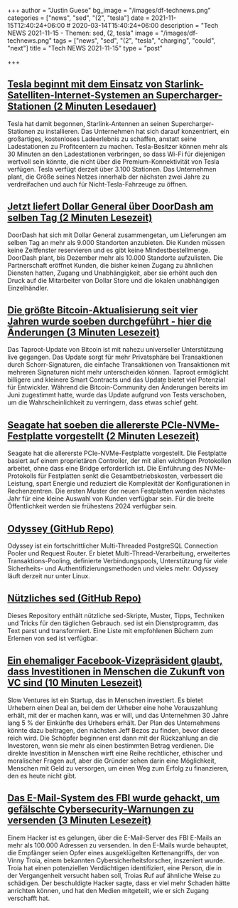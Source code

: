 +++
author = "Justin Guese"
bg_image = "/images/df-technews.png"
categories = ["news", "sed", "(2", "tesla"]
date = 2021-11-15T12:40:24+06:00 # 2020-03-14T15:40:24+06:00
description = "Tech NEWS 2021-11-15 - Themen: sed, (2, tesla"
image = "/images/df-technews.png"
tags = ["news", "sed", "(2", "tesla", "charging", "could", "next"]
title = "Tech NEWS 2021-11-15"
type = "post"

+++

## [Tesla beginnt mit dem Einsatz von Starlink-Satelliten-Internet-Systemen an Supercharger-Stationen (2 Minuten Lesedauer)](https://electrek.co/2021/11/14/tesla-starts-deploying-starlink-satellite-internet-systems-supercharger-stations/)

 Tesla hat damit begonnen, Starlink-Antennen an seinen Supercharger-Stationen zu installieren. Das Unternehmen hat sich darauf konzentriert, ein großartiges, kostenloses Ladeerlebnis zu schaffen, anstatt seine Ladestationen zu Profitcentern zu machen. Tesla-Besitzer können mehr als 30 Minuten an den Ladestationen verbringen, so dass Wi-Fi für diejenigen wertvoll sein könnte, die nicht über die Premium-Konnektivität von Tesla verfügen. Tesla verfügt derzeit über 3.100 Stationen. Das Unternehmen plant, die Größe seines Netzes innerhalb der nächsten zwei Jahre zu verdreifachen und auch für Nicht-Tesla-Fahrzeuge zu öffnen.

## [Jetzt liefert Dollar General über DoorDash am selben Tag (2 Minuten Lesezeit)](https://www.theverge.com/2021/11/11/22776139/doordash-dollar-general-store-delivery)

 DoorDash hat sich mit Dollar General zusammengetan, um Lieferungen am selben Tag an mehr als 9.000 Standorten anzubieten. Die Kunden müssen keine Zeitfenster reservieren und es gibt keine Mindestbestellmenge. DoorDash plant, bis Dezember mehr als 10.000 Standorte aufzulisten. Die Partnerschaft eröffnet Kunden, die bisher keinen Zugang zu ähnlichen Diensten hatten, Zugang und Unabhängigkeit, aber sie erhöht auch den Druck auf die Mitarbeiter von Dollar Store und die lokalen unabhängigen Einzelhändler.

## [Die größte Bitcoin-Aktualisierung seit vier Jahren wurde soeben durchgeführt - hier die Änderungen (3 Minuten Lesezeit)](https://www.cnbc.com/2021/11/14/bitcoin-taproot-upgrade-what-it-means-for-investors.html)

 Das Taproot-Update von Bitcoin ist mit nahezu universeller Unterstützung live gegangen. Das Update sorgt für mehr Privatsphäre bei Transaktionen durch Schorr-Signaturen, die einfache Transaktionen von Transaktionen mit mehreren Signaturen nicht mehr unterscheiden können. Taproot ermöglicht billigere und kleinere Smart Contracts und das Update bietet viel Potenzial für Entwickler. Während die Bitcoin-Community den Änderungen bereits im Juni zugestimmt hatte, wurde das Update aufgrund von Tests verschoben, um die Wahrscheinlichkeit zu verringern, dass etwas schief geht.

## [Seagate hat soeben die allererste PCIe-NVMe-Festplatte vorgestellt (2 Minuten Lesezeit)](https://www.techradar.com/news/seagate-just-unveiled-the-first-ever-pcie-nvme-hard-disk-drive)

 Seagate hat die allererste PCIe-NVMe-Festplatte vorgestellt. Die Festplatte basiert auf einem proprietären Controller, der mit allen wichtigen Protokollen arbeitet, ohne dass eine Bridge erforderlich ist. Die Einführung des NVMe-Protokolls für Festplatten senkt die Gesamtbetriebskosten, verbessert die Leistung, spart Energie und reduziert die Komplexität der Konfigurationen in Rechenzentren. Die ersten Muster der neuen Festplatten werden nächstes Jahr für eine kleine Auswahl von Kunden verfügbar sein. Für die breite Öffentlichkeit werden sie frühestens 2024 verfügbar sein.

## [Odyssey (GitHub Repo)](https://github.com/yandex/odyssey)

 Odyssey ist ein fortschrittlicher Multi-Threaded PostgreSQL Connection Pooler und Request Router. Er bietet Multi-Thread-Verarbeitung, erweitertes Transaktions-Pooling, definierte Verbindungspools, Unterstützung für viele Sicherheits- und Authentifizierungsmethoden und vieles mehr. Odyssey läuft derzeit nur unter Linux.

## [Nützliches sed (GitHub Repo)](https://github.com/adrianscheff/useful-sed)

 Dieses Repository enthält nützliche sed-Skripte, Muster, Tipps, Techniken und Tricks für den täglichen Gebrauch. sed ist ein Dienstprogramm, das Text parst und transformiert. Eine Liste mit empfohlenen Büchern zum Erlernen von sed ist verfügbar.

## [Ein ehemaliger Facebook-Vizepräsident glaubt, dass Investitionen in Menschen die Zukunft von VC sind (10 Minuten Lesezeit)](https://www.vice.com/en/article/7kb9mg/a-former-facebook-vp-thinks-investing-in-humans-is-the-future-of-vc)

 Slow Ventures ist ein Startup, das in Menschen investiert. Es bietet Urhebern einen Deal an, bei dem der Urheber eine hohe Vorauszahlung erhält, mit der er machen kann, was er will, und das Unternehmen 30 Jahre lang 5 % der Einkünfte des Urhebers erhält. Der Plan des Unternehmens könnte dazu beitragen, den nächsten Jeff Bezos zu finden, bevor dieser reich wird. Die Schöpfer beginnen erst dann mit der Rückzahlung an die Investoren, wenn sie mehr als einen bestimmten Betrag verdienen. Die direkte Investition in Menschen wirft eine Reihe rechtlicher, ethischer und moralischer Fragen auf, aber die Gründer sehen darin eine Möglichkeit, Menschen mit Geld zu versorgen, um einen Weg zum Erfolg zu finanzieren, den es heute nicht gibt.

## [Das E-Mail-System des FBI wurde gehackt, um gefälschte Cybersecurity-Warnungen zu versenden (3 Minuten Lesezeit)](https://www.theverge.com/2021/11/14/22781341/fbi-email-system-hacked-fake-cybersecurity-warnings)

 Einem Hacker ist es gelungen, über die E-Mail-Server des FBI E-Mails an mehr als 100.000 Adressen zu versenden. In den E-Mails wurde behauptet, die Empfänger seien Opfer eines ausgeklügelten Kettenangriffs, der von Vinny Troia, einem bekannten Cybersicherheitsforscher, inszeniert wurde. Troia hat einen potenziellen Verdächtigen identifiziert, eine Person, die in der Vergangenheit versucht haben soll, Troias Ruf auf ähnliche Weise zu schädigen. Der beschuldigte Hacker sagte, dass er viel mehr Schaden hätte anrichten können, und hat den Medien mitgeteilt, wie er sich Zugang verschafft hat.

